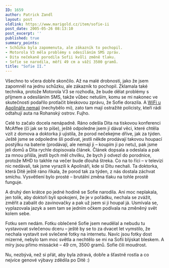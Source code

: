 ```yaml
---
ID: 1659
author: Patrick Zandl
layout: post
oldlink: https://www.marigold.cz/item/sofie-ii
post_date: 2005-05-26 08:13:10
post_excerpt: ''
published: true
summary_points:
- Schůzka byla zapomenuta, ale zákazník to pochopil.
- Motorola V3 měla problémy s odesíláním SMS zpráv.
- Dita nečekaně porodila Sofii kvůli změně tlaku.
- Sofie se narodila, měří 49 cm a váží 3500 gramů.
title: "Sofie II."
---
```


<p>Všechno to včera dobře skončilo. Až na malé drobnosti, jako že jsem zapomněl na jednu schůzku, ale zákazník to pochopil. Zklamala také technika, protože Motorola V3 se rozhodla, že bude dělat problémy s příjmem a odesíláním SMS, takže vůbec netuším, komu se mi nakonec ve skutečnosti podařilo protlačit bleskovou zprávu, že Sofie dorazila. A <a href="http://blog.lide.cz/ilblog/2005/05/25/112">WiFi u Apolináře nemají</a> (nechybělo mi), zato tam mají ostražité policisty, kteří rádi odtahují auta na Rohanský ostrov. Fujho. </p>

<p>Celé to začalo docela nenápadně. Ráno odešla Dita na tiskovou konferenci McAffee (či jak se to píše), ještě odpoledne jsem jí dával věci, které chtěla vzít z domova a doktorka ji ujistila, že porod nečekejme dříve, jak za týden. Ještě jsme se odpoledne šli podívat, jestli někde prodávají takovou houpací postýlku na baterie (prodávají, ale nemají ji – koupím ji po netu), pak jsme jeli domů a Dita rychle dopisovala článek. Článek dopsala a odeslala a pak za mnou přišla, jestli bych měl chvilku, že bych ji odvezl do porodnice, protože MHD to takhle na večer bude dlouhá štreka. Co na to říci – v televizi nic nedávali, tak jsme vyrazili k Apolináři, kde si Ditu nechali. Ta doktorka, která Ditě ještě ráno říkala, že porod tak za týden, z nás dostala záchvat smíchu. Vysvětlení bylo prosté – brutální změna tlaku na tohle prostě funguje. </p>

<p>A druhý den krátce po jedné hodině se Sofie narodila. Ani moc neplakala, jen tolik, aby doktoři byli spokojeni, že je v pořádku, nechala se zvážit, změřit a zabalit do zavinovačky a pak už jsem si ji houpal já. Usmívala se, vyplazovala jazyk a sem tam se jedním očkem podívala na změněný svět kolem sebe.</p>

<p>Fotku sem nedám. Fotku oblečené Sofie jsem neudělal a nebudu tu vystavovat svlečenou dceru – ještě by se to za dvacet let vymstilo, že nechala vystavit své svlečené fotky na internetu. Navíc jsou fotky dost mizerné, nebylo tam moc světla a nechtělo se mi na Sofii blýskat bleskem. A míry jsou přímo missácké – 49 cm, 3500 gramů. Sofie čili moudrost.</p>

<p>Nu, nezbývá, než si přát, aby byla zdravá, dobře a šťastně rostla a co nejvíce genové výbavy zdědila po Ditě :)
</p>